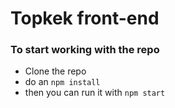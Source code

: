 # Topkek front-end

### To start working with the repo

- Clone the repo
- do an `npm install`
- then you can run it with `npm start`
